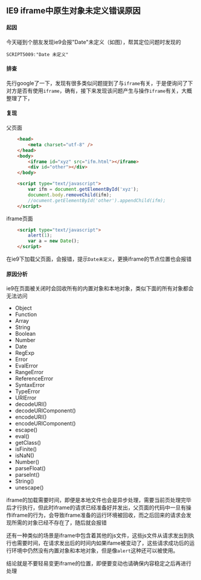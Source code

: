 ## IE9 iframe中原生对象未定义错误原因

#### 起因
今天碰到个朋友发现ie9会报"Date"未定义（如图），帮其定位问题时发现的

`SCRIPT5009:"Date 未定义"`

#### 排查
先行google了一下，发现有很多类似问题提到了与`iframe`有关，于是便询问了下对方是否有使用`iframe`，确有，接下来发现该问题产生与操作`iframe`有关，大概整理了下，


#### 复现

父页面

```html
	<head>
		<meta charset="utf-8" />
	</head>	
	<body>
		<iframe id="xyz" src="ifm.html"></iframe>
		<div id="other"></div>
	</body>

	<script type="text/javascript">
		var ifm = document.getElementById('xyz');
		document.body.removeChild(ifm);
		//ocument.getElementById('other').appendChild(ifm);
	</script>
```

iframe页面

```html
	<script type="text/javascript">
		alert(1);
		var a = new Date();
	</script>
```
在ie9下加载父页面，会报错，提示`Date未定义`，更换iframe的节点位置也会报错


#### 原因分析

ie9在页面被关闭时会回收所有的内置对象和本地对象，类似下面的所有对象都会无法访问
* Object
* Function
* Array
* String
* Boolean
* Number
* Date
* RegExp
* Error
* EvalError
* RangeError
* ReferenceError
* SyntaxError
* TypeError
* URIError
* decodeURI()
* decodeURIComponent()
* encodeURI()
* encodeURIComponent()
* escape()
* eval()	
* getClass()	
* isFinite()	
* isNaN()	
* Number()	
* parseFloat()	
* parseInt()	
* String()
* unescape()

iframe的加载需要时间，即便是本地文件也会是异步处理，需要当前页处理完毕后才行执行，但此时iframe的请求已经准备好并发出，父页面的代码中一旦有操作iframe的行为，会导致iframe准备的运行环境被回收，而之后回来的请求会发现所需的对象已经不存在了，随后就会报错

还有一种类似的场景是iframe中包含着其他的js文件，这些js文件从请求发出到执行也需要时间，在请求发出后的时间内如果ifame被变动了，这些请求成功后的运行环境中仍然没有内置对象和本地对象，但是像`alert`这种还可以被使用。

结论就是不要轻易变更iframe的位置，即便要变动也请确保内容稳定之后再进行处理
